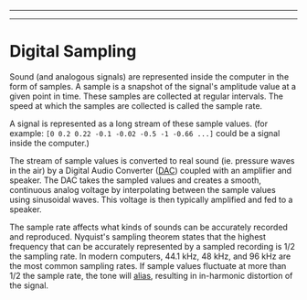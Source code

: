 
---
---
# Digital Sampling
Sound (and analogous signals) are represented inside the computer in the form of samples. A sample is a snapshot of the signal's amplitude value at a given point in time. These samples are collected at regular intervals. The speed at which the samples are collected is called the sample rate.

A signal is represented as a long stream of these sample values. (for example: `[0 0.2 0.22 -0.1 -0.02 -0.5 -1 -0.66 ...]` could be a signal inside the computer.)

The stream of sample values is converted to real sound (ie. pressure waves in the air) by a Digital Audio Converter ([DAC](DAC)) coupled with an amplifier and speaker. The DAC takes the sampled values and creates a smooth, continuous analog voltage by interpolating between the sample values using sinusoidal waves. This voltage is then typically amplified and fed to a speaker.

The sample rate affects what kinds of sounds can be accurately recorded and reproduced. Nyquist's sampling theorem states that the highest frequency that can be accurately represented by a sampled recording is 1/2 the sampling rate. In modern computers, 44.1 kHz, 48 kHz, and 96 kHz are the most common sampling rates. If sample values fluctuate at more than 1/2 the sample rate, the tone will [alias](aliasing.md), resulting in in-harmonic distortion of the signal. 


